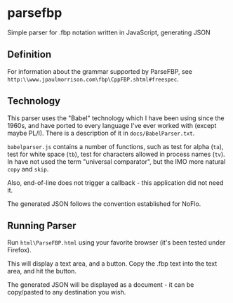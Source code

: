 parsefbp
========

Simple parser for .fbp notation written in JavaScript, generating JSON 

Definition
---

For information about the grammar supported by ParseFBP, see `http:\\www.jpaulmorrison.com\fbp\CppFBP.shtml#freespec`.

Technology
---

This parser uses the "Babel" technology which I have been using since the 1960s, and have ported to every language I've ever worked with (except maybe PL/I).  There is a description of it in `docs/BabelParser.txt`.  

`babelparser.js` contains a number of functions, such as test for alpha (`ta`), test for white space (`tb`), test for characters allowed in process names (`tv`).  In have not used the term "universal comparator", but the IMO more natural `copy` and `skip`. 

Also, end-of-line does not trigger a callback - this application did not need it.

The generated JSON follows the convention established for NoFlo.

Running Parser
---

Run `html\ParseFBP.html` using your favorite browser (it's been tested under Firefox).

This will display a text area, and a button.  Copy the .fbp text into the text area, and hit the button.

The generated JSON will be displayed as a document - it can be copy/pasted to any destination you wish.
